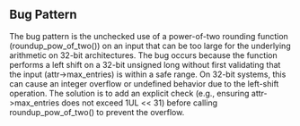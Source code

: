 ## Bug Pattern

The bug pattern is the unchecked use of a power-of-two rounding function (roundup_pow_of_two()) on an input that can be too large for the underlying arithmetic on 32-bit architectures. The bug occurs because the function performs a left shift on a 32-bit unsigned long without first validating that the input (attr->max_entries) is within a safe range. On 32-bit systems, this can cause an integer overflow or undefined behavior due to the left-shift operation. The solution is to add an explicit check (e.g., ensuring attr->max_entries does not exceed 1UL << 31) before calling roundup_pow_of_two() to prevent the overflow.